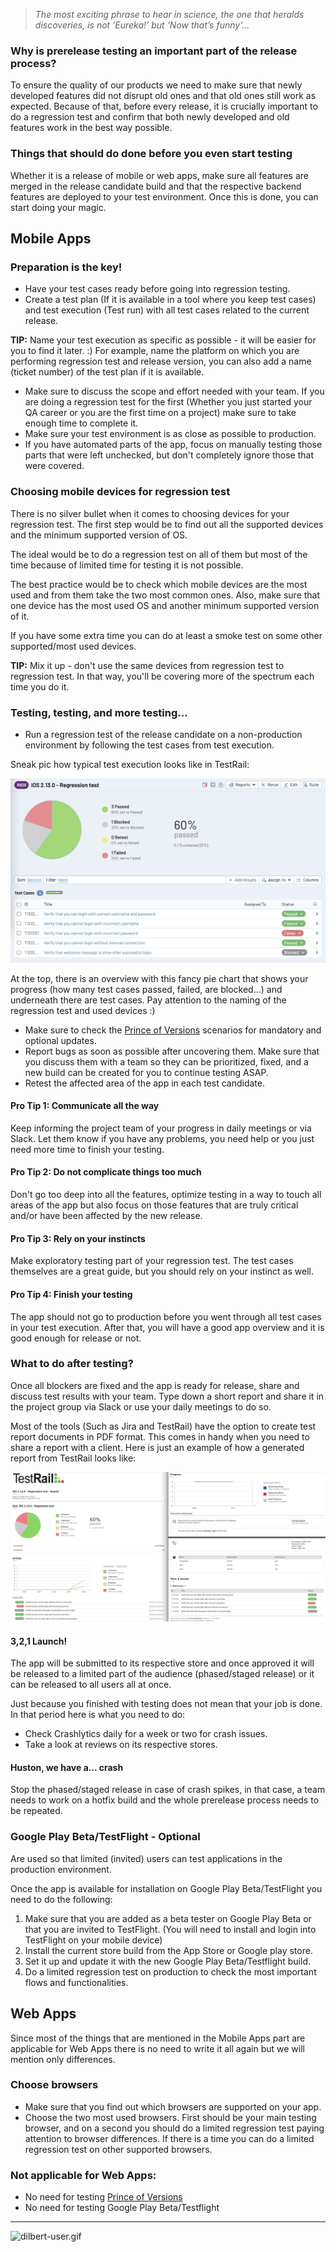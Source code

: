 > *The most exciting phrase to hear in science, the one that heralds discoveries, is not ‘Eureka!’ but ‘Now that’s funny'...*

### Why is prerelease testing an important part of the release process?

To ensure the quality of our products we need to make sure that newly developed features did not disrupt old ones and that old ones still work as expected. 
Because of that, before every release, it is crucially important to do a regression test and confirm that both newly developed and old features work in the best way possible.

### Things that should do done before you even start testing

Whether it is a release of mobile or web apps, make sure all features are merged in the release candidate build and that the respective backend features are deployed to your test environment. Once this is done, you can start doing your magic. 

## Mobile Apps

### Preparation is the key!

- Have your test cases ready before going into regression testing.
- Create a test plan (If it is available in a tool where you keep test cases) and test execution (Test run) with all test cases related to the current release. 

**TIP:** Name your test execution as specific as possible - it will be easier for you to find it later. :)
For example, name the platform on which you are performing regression test and release version, you can also add a name (ticket number) of the test plan if it is available. 


- Make sure to discuss the scope and effort needed with your team. If you are doing a regression test for the first (Whether you just started your QA career or you are the first time on a project) make sure to take enough time to complete it.
- Make sure your test environment is as close as possible to production.
- If you have automated parts of the app, focus on manually testing those parts that were left unchecked, but don't completely ignore those that were covered.

### Choosing mobile devices for regression test

There is no silver bullet when it comes to choosing devices for your regression test. The first step would be to find out all the supported devices and the minimum supported version of OS. 

The ideal would be to do a regression test on all of them but most of the time because of limited time for testing it is not possible. 

The best practice would be to check which mobile devices are the most used and from them take the two most common ones. Also, make sure that one device has the most used OS and another minimum supported version of it.

If you have some extra time you can do at least a smoke test on some other supported/most used devices.

**TIP:** Mix it up - don't use the same devices from regression test to regression test. In that way, you'll be covering more of the spectrum each time you do it. 

### Testing, testing, and more testing...

- Run a regression test of the release candidate on a non-production environment by following the test cases from test execution.

Sneak pic how typical test execution looks like in TestRail:

![Testing_Prereleases_TestRail.png](/img/Testing_Prereleases_TestRail.png)

At the top, there is an overview with this fancy pie chart that shows your progress (how many test cases passed, failed, are blocked...) and underneath there are test cases. Pay attention to the naming of the regression test and used devices :) 

- Make sure to check the [Prince of Versions](https://infinum.com/handbook/books/qa/testing/testing-prince-of-versions) scenarios for mandatory and optional updates.
- Report bugs as soon as possible after uncovering them. Make sure that you discuss them with a team so they can be prioritized, fixed, and a new build can be created for you to continue testing ASAP.
- Retest the affected area of the app in each test candidate.

#### Pro Tip 1: Communicate all the way

Keep informing the project team of your progress in daily meetings or via Slack. Let them know if you have any problems, you need help or you just need more time to finish your testing.

#### Pro Tip 2: Do not complicate things too much

Don't go too deep into all the features, optimize testing in a way to touch all areas of the app but also focus on those features that are truly critical and/or have been affected by the new release.

#### Pro Tip 3: Rely on your instincts 

Make exploratory testing part of your regression test. The test cases themselves are a great guide, but you should rely on your instinct as well.

#### Pro Tip 4: Finish your testing

The app should not go to production before you went through all test cases in your test execution. After that, you will have a good app overview and it is good enough for release or not. 

### What to do after testing?

Once all blockers are fixed and the app is ready for release, share and discuss test results with your team. Type down a short report and share it in the project group via Slack or use your daily meetings to do so.

Most of the tools (Such as Jira and TestRail) have the option to create test report documents in PDF format. This comes in handy when you need to share a report with a client.
Here is just an example of how a generated report from TestRail looks like:

![Testing_Prereleases_Report.png](/img/Testing_Prereleases_Report.png)

#### 3,2,1 Launch!

The app will be submitted to its respective store and once approved it will be released to a limited part of the audience (phased/staged release) or it can be released to all users all at once. 

Just because you finished with testing does not mean that your job is done. In that period here is what you need to do:

- Check Crashlytics daily for a week or two for crash issues. 
- Take a look at reviews on its respective stores.

#### Huston, we have a... crash
 
Stop the phased/staged release in case of crash spikes, in that case, a team needs to work on a hotfix build and the whole prerelease process needs to be repeated.

### Google Play Beta/TestFlight - Optional

Are used so that limited (invited) users can test applications in the production environment. 

Once the app is available for installation on Google Play Beta/TestFlight you need to do the following:

1. Make sure that you are added as a beta tester on Google Play Beta or that you are invited to TestFlight. (You will need to install and login into TestFlight on your mobile device) 
2. Install the current store build from the App Store or Google play store. 
3. Set it up and update it with the new Google Play Beta/Testflight build.
4. Do a limited regression test on production to check the most important flows and functionalities.

## Web Apps

Since most of the things that are mentioned in the Mobile Apps part are applicable for Web Apps there is no need to write it all again but we will mention only differences. 

### Choose browsers

- Make sure that you find out which browsers are supported on your app.
- Choose the two most used browsers. First should be your main testing browser, and on a second you should do a limited regression test paying attention to browser differences. 
If there is a time you can do a limited regression test on other supported browsers. 

### Not applicable for Web Apps:

- No need for testing [Prince of Versions](https://infinum.com/handbook/books/qa/testing/testing-prince-of-versions)
- No need for testing Google Play Beta/Testflight 

---

![dilbert-user.gif](/img/dilbert-user.gif)
